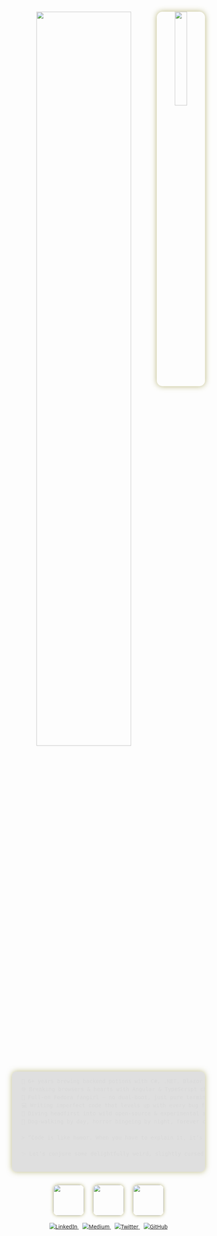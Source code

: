 <div align="center" style="font-family: 'Segoe UI', Tahoma, Geneva, Verdana, sans-serif;">

  <img src="https://media4.giphy.com/media/v1.Y2lkPTc5MGI3NjExanptNTRuNmY1c3doa2hkNjBvNnFvZ3ZtNG1paDUxazUzYmpiY2QzMiZlcD12MV9pbnRlcm5hbF9naWZfYnlfaWQmY3Q9Zw/CJQAE0H4egAkX3CqQD/giphy.gif" width="25%" align="right" style="border-radius: 15px; box-shadow: 0 0 15px #a7a459cc;" />

  <img
    src="https://readme-typing-svg.demolab.com?font=Inconsolata&weight=700&size=40&duration=4000&pause=250&color=A7A459&center=true&vCenter=true&multiline=true&repeat=false&random=false&width=1150&height=140&lines=Hey+hey+hey!;I%27m+Jessie,+the+chaotic-good+trans+wizard+from+Slovakia+🏳️‍⚧️✨;Crafting+code+with+a+spark+of+madness+and+a+lot+of+heart+💻❤️" 
    width="70%" 
    style="margin-bottom: 15px;"
  />

  <pre style="font-size: 1em; line-height: 1.5em; max-width: 720px; text-align: left; margin: auto; background: #1e1e1e22; padding: 15px 25px; border-radius: 12px; box-shadow: 0 0 15px #a7a459bb; color: #d9d9d9;">
🧠 6+ years brewing backend potions with C#, .NET, Blazor & EF Core  
🌐 Breaking browsers & hearts with Angular & TypeScript chaos  
🐧 Full-on Fedora fangirl — no dual-boot, just pure terminal zen  
💻 Writing imperfect code that levels up with every bug fix  
🤝 Diving headfirst into wild open-source & experimental adventures  
🐾 Dog-walking by day, horror bingeing by night, forever chasing bugs  

&gt; “Code is like humor. When you have to explain it, it’s bad.” — Cory House  

✨ Let’s conjure some delightfully weird, slightly cursed digital magic together! ✨
  </pre>

  <br />

  <div style="display: flex; justify-content: center; gap: 1.5rem; margin-top: 15px;">
    <img src="https://media2.giphy.com/media/v1.Y2lkPTc5MGI3NjExbTJxcGtxY2JyOGh3dzJiMm5vejRwYjZ0YnZ0cTBtbDZyODRweTR4MyZlcD12MV9pbnRlcm5hbF9naWZfYnlfaWQmY3Q9Zw/iMH73wcGfTfLDAGmob/giphy.gif" height="80" style="border-radius: 12px; box-shadow: 0 0 10px #a7a459cc;" />
    <img src="https://media3.giphy.com/media/v1.Y2lkPTc5MGI3NjExa2syZ2s0Y2pqN2F3em95cG5uMXNnMDBndzJhcHpvN2JkM2tkdDk1aSZlcD12MV9pbnRlcm5hbF9naWZfYnlfaWQmY3Q9Zw/69ncKtW98s4QScToxk/giphy.gif" height="80" style="border-radius: 12px; box-shadow: 0 0 10px #a7a459cc;" />
    <img src="https://media4.giphy.com/media/v1.Y2lkPTc5MGI3NjExazNpZGszMWwwOXR5NmtpbzVwZGJsOTR2dGJtcnlqa3l2bW1nMXE2MyZlcD12MV9pbnRlcm5hbF9naWZfYnlfaWQmY3Q9Zw/26gYFsgwLZogksCPK/giphy.gif" height="80" style="border-radius: 12px; box-shadow: 0 0 10px #a7a459cc;" />
  </div>

  <br />

  <div>
    <a href="https://linkedin.com/in/your-linkedin" target="_blank" style="margin-right: 10px;">
      <img src="https://img.shields.io/badge/LinkedIn-0a66c2?style=for-the-badge&logo=linkedin&logoColor=white" alt="LinkedIn" />
    </a>
    <a href="https://medium.com/@jessietheice" target="_blank" style="margin-right: 10px;">
      <img src="https://img.shields.io/badge/Medium-000000?style=for-the-badge&logo=medium&logoColor=white" alt="Medium" />
    </a>
    <a href="https://x.com/JessieTheIce" target="_blank" style="margin-right: 10px;">
      <img src="https://img.shields.io/badge/Twitter-1DA1F2?style=for-the-badge&logo=twitter&logoColor=white" alt="Twitter" />
    </a>
    <a href="https://github.com/IcyIme" target="_blank">
      <img src="https://img.shields.io/badge/GitHub-181717?style=for-the-badge&logo=github&logoColor=white" alt="GitHub" />
    </a>
  </div>
</div>
